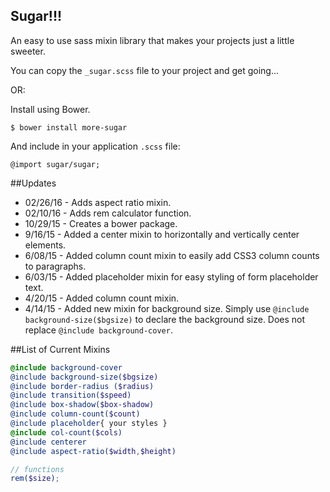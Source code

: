## Sugar!!!

An easy to use sass mixin library that makes your projects just a little sweeter.

You can copy the `_sugar.scss` file to your project and get going...

OR:

Install using Bower.

`$ bower install more-sugar`

And include in your application `.scss` file:

`@import sugar/sugar;`

##Updates
* 02/26/16 - Adds aspect ratio mixin.
* 02/10/16 - Adds rem calculator function.
* 10/29/15 - Creates a bower package.
* 9/16/15 - Added a center mixin to horizontally and vertically center elements.
* 6/08/15 - Added column count mixin to easily add CSS3 column counts to paragraphs.
* 6/03/15 - Added placeholder mixin for easy styling of form placeholder text.
* 4/20/15 - Added column count mixin.
* 4/14/15 - Added new mixin for background size. Simply use `@include background-size($bgsize)` to declare the background size. Does not replace `@include background-cover`.

##List of Current Mixins

```scss
@include background-cover
@include background-size($bgsize)
@include border-radius ($radius)
@include transition($speed)
@include box-shadow($box-shadow)
@include column-count($count)
@include placeholder{ your styles }
@include col-count($cols)
@include centerer
@include aspect-ratio($width,$height)

// functions
rem($size);
```
